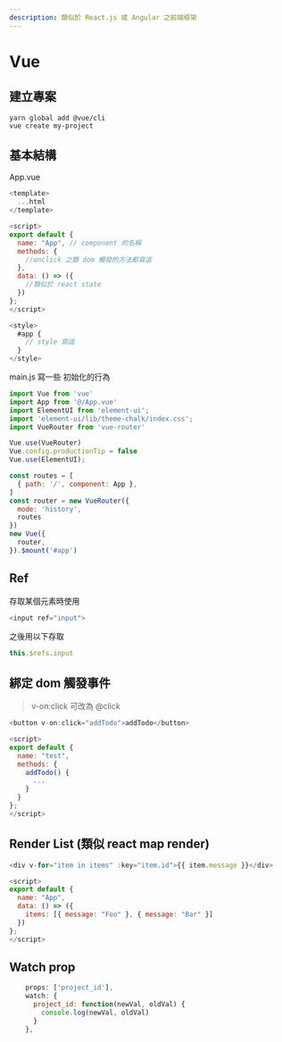 ```yaml
---
description: 類似於 React.js 或 Angular 之前端框架
---
```


# Vue

## 建立專案

```text
yarn global add @vue/cli
vue create my-project
```

## 基本結構

App.vue

```javascript
<template>
  ...html
</template>

<script>
export default {
  name: "App", // component 的名稱
  methods: {
    //onclick 之類 dom 觸發的方法都寫這
  },
  data: () => ({
    //類似於 react state
  })
};
</script>

<style>
  #app {
    // style 寫這 
  }
</style>
```

main.js 寫一些 初始化的行為

```javascript
import Vue from 'vue'
import App from '@/App.vue'
import ElementUI from 'element-ui';
import 'element-ui/lib/theme-chalk/index.css';
import VueRouter from 'vue-router'

Vue.use(VueRouter)
Vue.config.productionTip = false
Vue.use(ElementUI);

const routes = [
  { path: '/', component: App },
]
const router = new VueRouter({
  mode: 'history',
  routes 
})
new Vue({
  router,
}).$mount('#app')

```

## Ref

存取某個元素時使用

```javascript
<input ref="input">
```

之後用以下存取

```javascript
this.$refs.input
```

## 綁定 dom 觸發事件

> v-on:click 可改為 @click

```javascript
<button v-on:click="addTodo">addTodo</button>

<script>
export default {
  name: "test",
  methods: {
    addTodo() {
      ...
    }
  }
};
</script>
```

## Render List \(類似 react map render\)

```javascript
<div v-for="item in items" :key="item.id">{{ item.message }}</div>

<script>
export default {
  name: "App",
  data: () => ({
    items: [{ message: "Foo" }, { message: "Bar" }]
  })
};
</script>
```

## Watch prop

```javascript
    props: ['project_id'],
    watch: { 
      project_id: function(newVal, oldVal) {
        console.log(newVal, oldVal)
      }
    },
```

